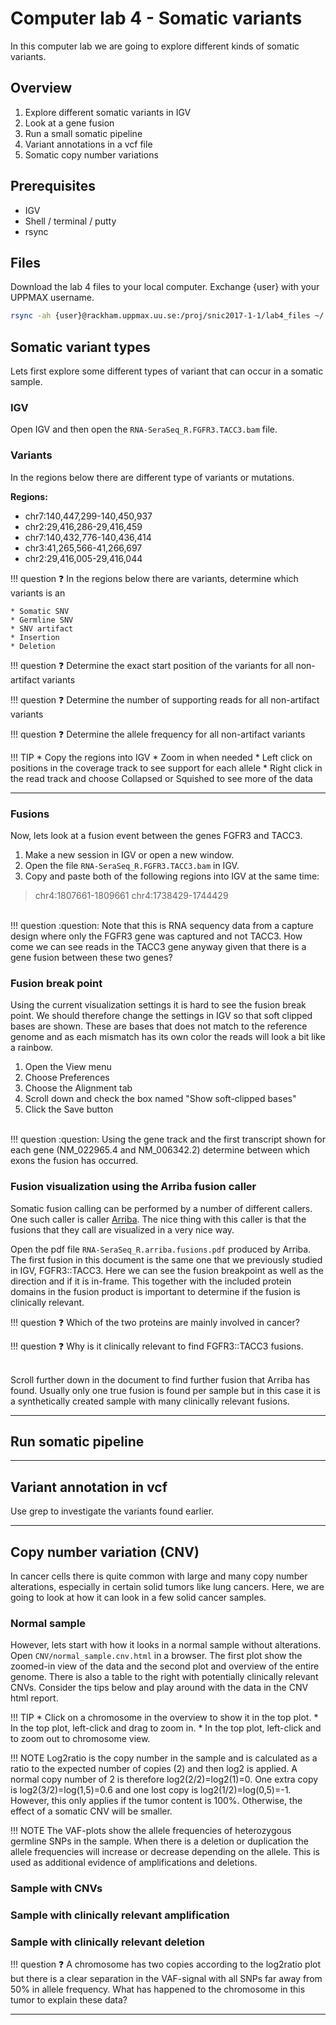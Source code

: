 # Computer lab 4 - Somatic variants
In this computer lab we are going to explore different kinds of somatic variants.

## Overview
1. Explore different somatic variants in IGV
2. Look at a gene fusion
3. Run a small somatic pipeline
4. Variant annotations in a vcf file
5. Somatic copy number variations

## Prerequisites
* IGV
* Shell / terminal / putty
* rsync

## Files
Download the lab 4 files to your local computer. Exchange {user} with your UPPMAX username.

```bash
rsync -ah {user}@rackham.uppmax.uu.se:/proj/snic2017-1-1/lab4_files ~/
```

## Somatic variant types
Lets first explore some different types of variant that can occur in a somatic sample. 

### IGV
Open IGV and then open the `RNA-SeraSeq_R.FGFR3.TACC3.bam` file. 

### Variants
In the regions below there are different type of variants or mutations.

**Regions:**

* chr7:140,447,299-140,450,937
* chr2:29,416,286-29,416,459
* chr7:140,432,776-140,436,414
* chr3:41,265,566-41,266,697
* chr2:29,416,005-29,416,044

!!! question
    :question: 
    In the regions below there are variants, determine which variants is an

    * Somatic SNV
    * Germline SNV
    * SNV artifact
    * Insertion
    * Deletion


!!! question
    :question: 
    Determine the exact start position of the variants for all non-artifact variants

!!! question
    :question: 
    Determine the number of supporting reads for all non-artifact variants

!!! question
    :question: 
    Determine the allele frequency for all non-artifact variants

!!! TIP
    * Copy the regions into IGV
    * Zoom in when needed
    * Left click on positions in the coverage track to see support for each allele
    * Right click in the read track and choose Collapsed or Squished to see more of the data

---

### Fusions
Now, lets look at a fusion event between the genes FGFR3 and TACC3.

1. Make a new session in IGV or open a new window.
2. Open the file `RNA-SeraSeq_R.FGFR3.TACC3.bam` in IGV. 
3. Copy and paste both of the following regions into IGV at the same time:
> chr4:1807661-1809661 chr4:1738429-1744429

<br/>
!!! question
    :question:
    Note that this is RNA sequency data from a capture design where only the FGFR3 gene was captured and not TACC3. How come we can see reads in the TACC3 gene anyway given that there is a gene fusion between these two genes?

### Fusion break point
Using the current visualization settings it is hard to see the fusion break point. We should therefore change the settings in IGV so that soft clipped bases are shown. These are bases that does not match to the reference genome and as each mismatch has its own color the reads will look a bit like a rainbow.

1. Open the View menu
2. Choose Preferences
3. Choose the Alignment tab
4. Scroll down and check the box named "Show soft-clipped bases"
5. Click the Save button

<br/>
!!! question
    :question:
    Using the gene track and the first transcript shown for each gene (NM_022965.4 and NM_006342.2) determine between which exons the fusion has occurred.

### Fusion visualization using the Arriba fusion caller
Somatic fusion calling can be performed by a number of different callers. One such caller is caller [Arriba](https://github.com/suhrig/arriba). The nice thing with this caller is that the fusions that they call are visualized in a very nice way.

Open the pdf file `RNA-SeraSeq_R.arriba.fusions.pdf` produced by Arriba. The first fusion in this document is the same one that we previously studied in IGV, FGFR3::TACC3. Here we can see the fusion breakpoint as well as the direction and if it is in-frame. This together with the included protein domains in the fusion product is important to determine if the fusion is clinically relevant.

!!! question
    :question:
    Which of the two proteins are mainly involved in cancer?

!!! question
    :question:
    Why is it clinically relevant to find FGFR3::TACC3 fusions.

<br/>
Scroll further down in the document to find further fusion that Arriba has found. Usually only one true fusion is found per sample but in this case it is a synthetically created sample with many clinically relevant fusions. 

---

## Run somatic pipeline

---

## Variant annotation in vcf
Use grep to investigate the variants found earlier.

---

## Copy number variation (CNV)
In cancer cells there is quite common with large and many copy number alterations, especially in certain solid tumors like lung cancers. Here, we are going to look at how it can look in a few solid cancer samples. 

### Normal sample
However, lets start with how it looks in a normal sample without alterations. Open `CNV/normal_sample.cnv.html` in a browser. The first plot show the zoomed-in view of the data and the second plot and overview of the entire genome. There is also a table to the right with potentially clinically relevant CNVs. Consider the tips below and play around with the data in the CNV html report.

!!! TIP
    * Click on a chromosome in the overview to show it in the top plot.
    * In the top plot, left-click and drag to zoom in.
    * In the top plot, left-click and to zoom out to chromosome view.

!!! NOTE
    Log2ratio is the copy number in the sample and is calculated as a ratio to the expected number of copies (2) and then log2 is applied. A normal copy number of 2 is therefore log2(2/2)=log2(1)=0. One extra copy is log2(3/2)=log(1,5)=0.6 and one lost copy is log2(1/2)=log(0,5)=-1. However, this only applies if the tumor content is 100%. Otherwise, the effect of a somatic CNV will be smaller.

!!! NOTE
    The VAF-plots show the allele frequencies of heterozygous germline SNPs in the sample. When there is a deletion or duplication the allele frequencies will increase or decrease depending on the allele. This is used as additional evidence of amplifications and deletions.

### Sample with CNVs

### Sample with clinically relevant amplification

### Sample with clinically relevant deletion

!!! question
    :question:
    A chromosome has two copies according to the log2ratio plot but there is a clear separation in the VAF-signal with all SNPs far away from 50% in allele frequency. What has happened to the chromosome in this tumor to explain these data?

---